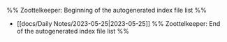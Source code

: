%% Zoottelkeeper: Beginning of the autogenerated index file list  %%
-  [[docs/Daily Notes/2023-05-25|2023-05-25]]
%% Zoottelkeeper: End of the autogenerated index file list  %%
